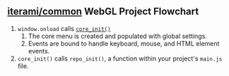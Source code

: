 [iterami/common](https://github.com/iterami/Documentation.htm/blob/gh-pages/common/README.md) WebGL Project Flowchart
---------------------------------------------------------------------------------------------------------------------

1. `window.onload` calls [`core_init()`](https://github.com/iterami/Documentation.htm/blob/gh-pages/common/files/corejs.md#core_init)
    1. The core menu is created and populated with global settings.
    2. Events are bound to handle keyboard, mouse, and HTML element events.
2. `core_init()` calls `repo_init()`, a function within your project's `main.js` file.
